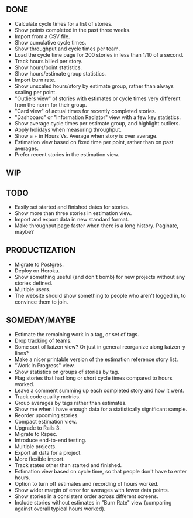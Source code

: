 DONE
----
* Calculate cycle times for a list of stories.
* Show points completed in the past three weeks.
* Import from a CSV file.
* Show cumulative cycle times.
* Show throughput and cycle times per team.
* Load the cycle time page for 200 stories in less than 1/10 of a second.
* Track hours billed per story.
* Show hours/point statistics.
* Show hours/estimate group statistics.
* Import burn rate.
* Show unscaled hours/story by estimate group, rather than always scaling per point.
* "Outliers view" of stories with estimates or cycle times very different from the norm for their group.
* "Card view" of actual times for recently completed stories.
* "Dashboard" or "Information Radiator" view with a few key statistics.
* Show average cycle times per estimate group, and highlight outliers.
* Apply holidays when measuring throughput.
* Show a + in Hours Vs. Average when story is over average.
* Estimation view based on fixed time per point, rather than on past averages.
* Prefer recent stories in the estimation view.

WIP
---

TODO
----
* Easily set started and finished dates for stories.
* Show more than three stories in estimation view.
* Import and export data in new standard format.
* Make throughput page faster when there is a long history. Paginate, maybe?

PRODUCTIZATION
--------------
* Migrate to Postgres.
* Deploy on Heroku.
* Show something useful (and don't bomb) for new projects without any stories defined.
* Multiple users.
* The website should show something to people who aren't logged in, to convince them to join.

SOMEDAY/MAYBE
-------------
* Estimate the remaining work in a tag, or set of tags.
* Drop tracking of teams.
* Some sort of kaizen view? Or just in general reorganize along kaizen-y lines?
* Make a nicer printable version of the estimation reference story list.
* "Work In Progress" view.
* Show statistics on groups of stories by tag.
* Flag stories that had long or short cycle times compared to hours worked.
* Leave a comment summing up each completed story and how it went.
* Track code quality metrics.
* Group averages by tags rather than estimates.
* Show me when I have enough data for a statistically significant sample.
* Reorder upcoming stories.
* Compact estimation view.
* Upgrade to Rails 3.
* Migrate to Rspec.
* Introduce end-to-end testing.
* Multiple projects.
* Export all data for a project.
* More flexible import.
* Track states other than started and finished.
* Estimation view based on cycle time, so that people don't have to enter hours.
* Option to turn off estimates and recording of hours worked.
* Show wider margin of error for averages with fewer data points.
* Show stories in a consistent order across different screens.
* Include stories without estimates in "Burn Rate" view (comparing against overall typical hours worked).